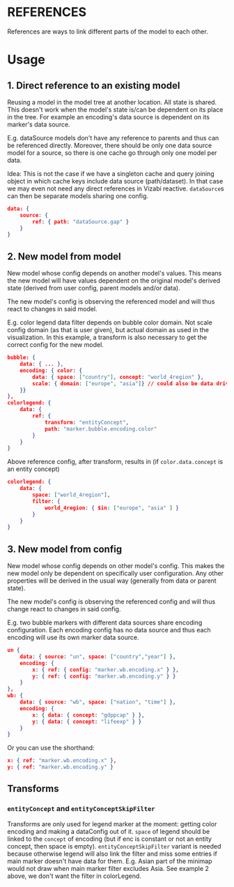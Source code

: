 # REFERENCES

References are ways to link different parts of the model to each other. 

# Usage
## 1. Direct reference to an existing model

Reusing a model in the model tree at another location. All state is shared. This doesn't work when the model's state is/can be dependent on its place in the tree. For example an encoding's data source is dependent on its marker's data source.

E.g. dataSource models don't have any reference to parents and thus can be referenced directly. Moreover, there should be only one data source model for a source, so there is one cache go through only one model per data. 

Idea: This is not the case if we have a singleton cache and query joining object in which cache keys include data source (path/dataset). In that case we may even not need any direct references in Vizabi reactive.  `dataSource`s can then be separate models sharing one config.

```json
data: { 
	source: {
        ref: { path: "dataSource.gap" }
	}
}
```

## 2. New model from model

New model whose config depends on another model's values. This means the new model will have values dependent on the original model's derived state (derived from user config, parent models and/or data).

The new model's config is observing the referenced model and will thus react to changes in said model.

E.g. color legend data filter depends on bubble color domain. Not scale config domain (as that is user given), but actual domain as used in the visualization. In this example, a transform is also necessary to get the correct config for the new model.

```json
bubble: {
    data: { ... },
    encoding: { color: { 
        data: { space: ["country"], concept: "world_4region" },
        scale: { domain: ["europe", "asia"]} // could also be data driven
    }}
},
colorlegend: { 
    data: { 
        ref: { 
            transform: "entityConcept", 
            path: "marker.bubble.encoding.color" 
        }
    }
}
```

Above reference config, after transform, results in (if `color.data.concept` is an entity concept)

```json
colorlegend: {
    data: {
        space: ["world_4region"],
        filter: {
            world_4region: { $in: ["europe", "asia" ] }
        }
    }
}
```

## 3. New model from config

New model whose config depends on other model's config. This makes the new model only be dependent on specifically user configuration. Any other properties will be derived in the usual way (generally from data or parent state). 

The new model's config is observing the referenced config and will thus change react to changes in said config.

E.g. two bubble markers with different data sources share encoding configuration. Each encoding config has no data source and thus each encoding will use its own marker data source.

```json
un {
    data: { source: "un", space: ["country","year"] },
    encoding: {
		x: { ref: { config: "marker.wb.encoding.x" } },
		y: { ref: { config: "marker.wb.encoding.y" } }
	}
},
wb: { 
    data: { source: "wb", space: ["nation", "time"] },
    encoding: {
		x: { data: { concept: "gdppcap" } },
		y: { data: { concept: "lifeexp" } }
	}
}
```

Or you can use the shorthand:

```json
x: { ref: "marker.wb.encoding.x" },
y: { ref: "marker.wb.encoding.y" }
```

## Transforms
### `entityConcept` and `entityConceptSkipFilter`
Transforms are only used for legend marker at the moment: getting color encoding and making a dataConfig out of it. `space` of legend should be linked to the `concept` of encoding (but if enc is constant or not an entity concept, then space is empty). `entityConceptSkipFilter` variant is needed because otherwise legend will also link the filter and miss some entries if main marker doesn't have data for them. E.g. Asian part of the minimap would not draw when main marker filter excludes Asia. See example 2 above, we don't want the filter in colorLegend.

